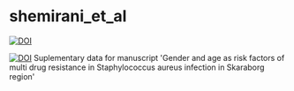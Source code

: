 # shemirani_et_al
[![DOI](https://zenodo.org/badge/698976053.svg)](https://zenodo.org/badge/latestdoi/698976053)


[![DOI](https://zenodo.org/badge/698976053.svg)](https://zenodo.org/badge/latestdoi/698976053)
Suplementary data for manuscript 'Gender and age as risk factors of multi drug resistance in Staphylococcus aureus infection in Skaraborg region'

